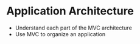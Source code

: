 # Application Architecture
- Understand each part of the MVC architecture
- Use MVC to organize an application
